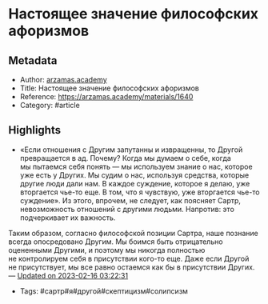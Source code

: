# Настоящее значение философских афоризмов

## Metadata
- Author: [arzamas.academy]()
- Title: Настоящее значение философских афоризмов
- Reference: https://arzamas.academy/materials/1640
- Category: #article

## Highlights
- «Если отношения с Другим запутанны и извращенны, то Другой превраща­ется в ад. Почему? Когда мы дума­ем о себе, когда мы пытаемся себя понять — мы ис­пользуем знание о нас, которое уже есть у Других. Мы судим о нас, используя сред­ства, которые другие люди дали нам. В каждое суждение, которое я делаю, уже вторгается чье-то еще. В том, что я чувствую, уже вторгается чье-то сужде­ние». Из этого, впрочем, не сле­дует, как поясняет Сартр, невозмож­ность отношений с другими людь­ми. Напротив: это подчеркивает их важ­ность. 

Таким образом, согласно философ­ской пози­ции Сартра, наше познание всегда опосредо­вано Другим. Мы бо­имся быть отрицательно оцененными Другими, и поэтому мы никогда полностью не контролируем себя в присут­ствии кого-то еще. Даже если Другой не присутствует, мы все равно остаемся как бы в присутствии Других. — [Updated on 2023-02-16 03:22:31](https://hyp.is/AOEu_q2QEe2ROa8r6BwBZw/arzamas.academy/materials/1640)
   - Tags: #сартр#я#другой#скептицизм#солипсизм
